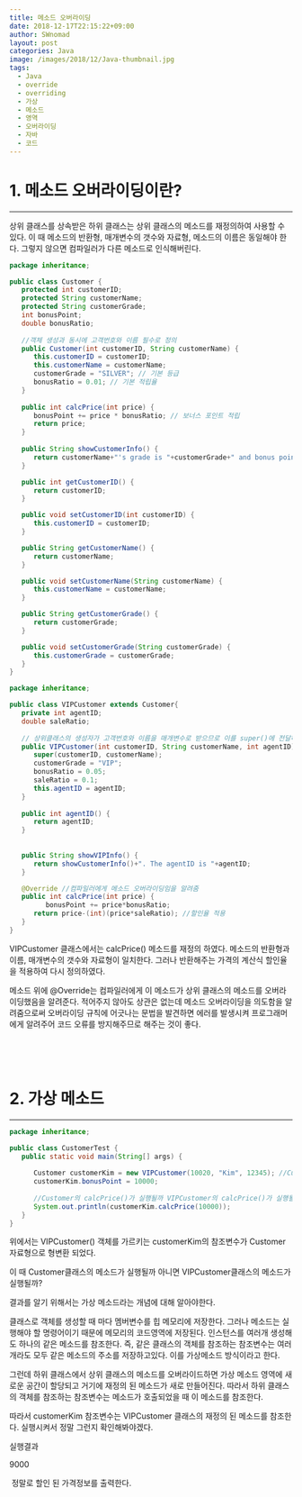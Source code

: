 ```yaml
---
title: 메소드 오버라이딩
date: 2018-12-17T22:15:22+09:00
author: SWnomad
layout: post
categories: Java
image: /images/2018/12/Java-thumbnail.jpg
tags:
  - Java
  - override
  - overriding
  - 가상
  - 메소드
  - 영역
  - 오버라이딩
  - 자바
  - 코드
---
```

# 1. 메소드 오버라이딩이란?

* * *

상위 클래스를 상속받은 하위 클래스는 상위 클래스의 메소드를 재정의하여 사용할 수 있다. 이 때 메소드의 반환형, 매개변수의 갯수와 자료형, 메소드의 이름은 동일해야 한다. 그렇지 않으면 컴파일러가 다른 메소드로 인식해버린다.

~~~ java
package inheritance;

public class Customer {
   protected int customerID;
   protected String customerName;
   protected String customerGrade;
   int bonusPoint;
   double bonusRatio;
   
   //객체 생성과 동시에 고객번호와 이름 필수로 정의
   public Customer(int customerID, String customerName) {
      this.customerID = customerID;
      this.customerName = customerName;
      customerGrade = "SILVER"; // 기본 등급
      bonusRatio = 0.01; // 기본 적립율
   }
   
   public int calcPrice(int price) {
      bonusPoint += price * bonusRatio; // 보너스 포인트 적립
      return price;
   }
   
   public String showCustomerInfo() {
      return customerName+"'s grade is "+customerGrade+" and bonus point is "+bonusPoint;
   }

   public int getCustomerID() {
      return customerID;
   }

   public void setCustomerID(int customerID) {
      this.customerID = customerID;
   }

   public String getCustomerName() {
      return customerName;
   }

   public void setCustomerName(String customerName) {
      this.customerName = customerName;
   }

   public String getCustomerGrade() {
      return customerGrade;
   }

   public void setCustomerGrade(String customerGrade) {
      this.customerGrade = customerGrade;
   }
}
~~~

~~~ java
package inheritance;

public class VIPCustomer extends Customer{
   private int agentID;
   double saleRatio;
   
   // 상위클래스의 생성자가 고객번호와 이름을 매개변수로 받으므로 이를 super()에 전달하고 담당 직원번호 정의
   public VIPCustomer(int customerID, String customerName, int agentID) {
      super(customerID, customerName);
      customerGrade = "VIP";
      bonusRatio = 0.05;
      saleRatio = 0.1;
      this.agentID = agentID;
   }
   
   public int agentID() {
      return agentID;
   }
   
   
   public String showVIPInfo() {
      return showCustomerInfo()+". The agentID is "+agentID;
   }

   @Override //컴파일러에게 메소드 오버라이딩임을 알려줌
   public int calcPrice(int price) {
         bonusPoint += price*bonusRatio;
      return price-(int)(price*saleRatio); //할인율 적용
   }
}
~~~

VIPCustomer 클래스에서는 calcPrice() 메소드를 재정의 하였다. 메소드의 반환형과 이름, 매개변수의 갯수와 자료형이 일치한다. 그러나 반환해주는 가격의 계산식 할인율을 적용하여 다시 정의하였다.

메소드 위에 @Override는 컴파일러에게 이 메소드가 상위 클래스의 메소드를 오버라이딩했음을 알려준다. 적어주지 않아도 상관은 없는데 메소드 오버라이딩을 의도함을 알려줌으로써 오버라이딩 규칙에 어긋나는 문법을 발견하면 에러를 발생시켜 프로그래머에게 알려주어 코드 오류를 방지해주므로 해주는 것이 좋다.

&nbsp;

&nbsp;

# 2. 가상 메소드

* * *

~~~ java
package inheritance;

public class CustomerTest {
   public static void main(String[] args) {
      
      Customer customerKim = new VIPCustomer(10020, "Kim", 12345); //Customer형의 참조변수에 VIPCustomer의 객체주소 저장
      customerKim.bonusPoint = 10000;
      
      //Customer의 calcPrice()가 실행될까 VIPCustomer의 calcPrice()가 실행될까?
      System.out.println(customerKim.calcPrice(10000));
   }
}
~~~

위에서는 VIPCustomer() 객체를 가르키는 customerKim의 참조변수가 Customer 자료형으로 형변환 되었다.

이 때 Customer클래스의 메소드가 실행될까 아니면 VIPCustomer클래스의 메소드가 실행될까?

결과를 알기 위해서는 가상 메소드라는 개념에 대해 알아야한다.

클래스로 객체를 생성할 때 마다 멤버변수를 힙 메모리에 저장한다. 그러나 메소드는 실행해야 할 명령어이기 때문에 메모리의 코드영역에 저장된다. 인스턴스를 여러개 생성해도 하나의 같은 메소드를 참조한다. 즉, 같은 클래스의 객체를 참조하는 참조변수는 여러개라도 모두 같은 메소드의 주소를 저장하고있다. 이를 가상메소드 방식이라고 한다.

그런데 하위 클래스에서 상위 클래스의 메소드를 오버라이드하면 가상 메소드 영역에 새로운 공간이 할당되고 거기에 재정의 된 메소드가 새로 만들어진다. 따라서 하위 클래스의 객체를 참조하는 참조변수는 메소드가 호출되었을 때 이 메소드를 참조한다.

따라서 customerKim 참조변수는 VIPCustomer 클래스의 재정의 된 메소드를 참조한다. 실행시켜서 정말 그런지 확인해봐야겠다.

실행결과

9000


  정말로 할인 된 가격정보를 출력한다.